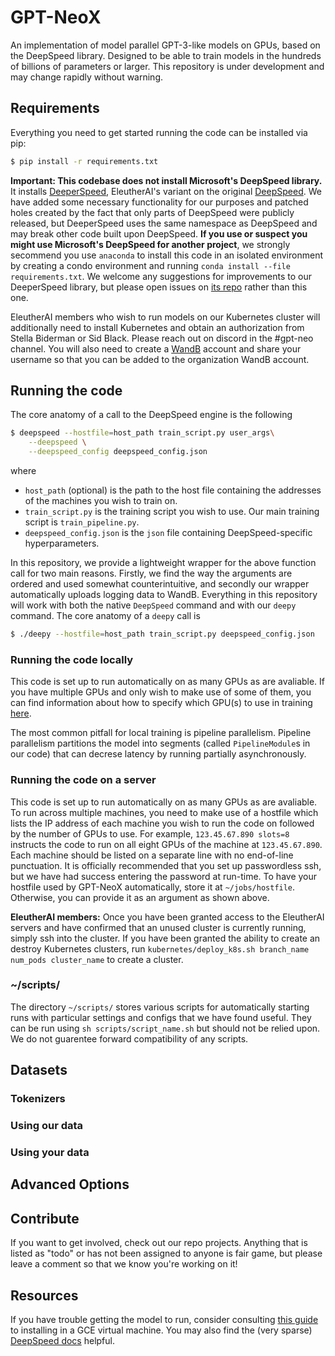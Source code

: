 # GPT-NeoX
An implementation of model parallel GPT-3-like models on GPUs, based on the DeepSpeed library. Designed to be able to train models in the hundreds of billions of parameters or larger. This repository is under development and may change rapidly without warning.

## Requirements

Everything you need to get started running the code can be installed via pip:
```bash
$ pip install -r requirements.txt
```
**Important: This codebase does not install Microsoft's DeepSpeed library.** It installs [DeeperSpeed](https://github.com/EleutherAI/DeeperSpeed), EleutherAI's variant on the original [DeepSpeed](https://github.com/microsoft/DeepSpeed). We have added some necessary functionality for our purposes and patched holes created by the fact that only parts of DeepSpeed were publicly released, but DeeperSpeed uses the same namespace as DeepSpeed and may break other code built upon DeepSpeed. **If you use or suspect you might use Microsoft's DeepSpeed for another project**, we strongly secommend you use `anaconda` to install this code in an isolated environment by creating a condo environment and running `conda install --file requirements.txt`. We welcome any suggestions for improvements to our DeeperSpeed library, but please open issues on [its repo](www.GitHub.com/eleutherai/DeeperSpeed) rather than this one. 

EleutherAI members who wish to run models on our Kubernetes cluster will additionally need to install Kubernetes and obtain an authorization from Stella Biderman or Sid Black. Please reach out on discord in the #gpt-neo channel. You will also need to create a [WandB](https://wandb.ai/home) account and share your username so that you can be added to the organization WandB account.

## Running the code

The core anatomy of a call to the DeepSpeed engine is the following
```bash
$ deepspeed --hostfile=host_path train_script.py user_args\
	--deepspeed \
	--deepspeed_config deepspeed_config.json
```
where
- `host_path` (optional) is the path to the host file containing the addresses of the machines you wish to train on.
- `train_script.py` is the training script you wish to use. Our main training script is `train_pipeline.py`.
- `deepspeed_config.json` is the `json` file containing DeepSpeed-specific hyperparameters.

In this repository, we provide a lightweight wrapper for the above function call for two main reasons. Firstly, we find the way the arguments are ordered and used somewhat counterintuitive, and secondly our wrapper automatically uploads logging data to WandB. Everything in this repository will work with both the native `DeepSpeed` command and with our `deepy` command. The core anatomy of a `deepy` call is
```bash
$ ./deepy --hostfile=host_path train_script.py deepspeed_config.json
```

### Running the code locally
This code is set up to run automatically on as many GPUs as are avaliable. If you have multiple GPUs and only wish to make use of some of them, you can find information about how to specify which GPU(s) to use in training [here](https://www.deepspeed.ai/getting-started/#resource-configuration-multi-node).

The most common pitfall for local training is pipeline parallelism. Pipeline parallelism partitions the model into segments (called `PipelineModule`s in our code) that can decrese latency by running partially asynchronously.

### Running the code on a server

This code is set up to run automatically on as many GPUs as are avaliable. To run across multiple machines, you need to make use of a hostfile which lists the IP address of each machine you wish to run the code on followed by the number of GPUs to use. For example, `123.45.67.890 slots=8` instructs the code to run on all eight GPUs of the machine at `123.45.67.890`. Each machine should be listed on a separate line with no end-of-line punctuation. It is officially recommended that you set up passwordless ssh, but we have had success entering the password at run-time. To have your hostfile used by GPT-NeoX automatically, store it at `~/jobs/hostfile`. Otherwise, you can provide it as an argument as shown above.

**EleutherAI members:** Once you have been granted access to the EleutherAI servers and have confirmed that an unused cluster is currently running, simply ssh into the cluster. If you have been granted the ability to create an destroy Kubernetes clusters, run `kubernetes/deploy_k8s.sh branch_name num_pods cluster_name` to create a cluster.

### ~/scripts/

The directory `~/scripts/` stores various scripts for automatically starting runs with particular settings and configs that we have found useful. They can be run using `sh scripts/script_name.sh` but should not be relied upon. We do not guarentee forward compatibility of any scripts.

## Datasets

### Tokenizers

### Using our data

### Using your data

## Advanced Options

## Contribute

If you want to get involved, check out our repo projects. Anything that is listed as "todo" or has not been assigned to anyone is fair game, but please leave a comment so that we know you're working on it!

## Resources
If you have trouble getting the model to run, consider consulting [this guide](https://gist.github.com/kevinwatkins/232b88bfecbeca8d48d612a3e9cf65e4) to installing in a GCE virtual machine. You may also find the (very sparse) [DeepSpeed docs](https://www.deepspeed.ai) helpful.

